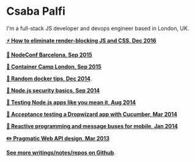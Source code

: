 # Csaba Palfi

I'm a full-stack JS developer and devops engineer based in London, UK.

**[⚡ How to eliminate render-blocking JS and CSS, Dec 2016](https://csabapalfi.github.io/eliminate-render-blocking/)**

**[👏 NodeConf Barcelona, Sep 2015 ](http://blog.yld.io/2015/11/23/nodeconf-barcelona-2015/)**

**[🐳 Container Camp London, Sep 2015](https://csabapalfi.github.io/container-camp-ldn-2015)**

**[🐳 Random docker tips, Dec 2014](https://csabapalfi.github.io/random-docker-tips)**.

**[🔐 Node.js security basics, Sep 2014](https://csabapalfi.github.io/node-security-basics)**

**[🔬 Testing Node.js apps like you mean it, Aug 2014](https://csabapalfi.github.io/node-testing-tips)**

**[🔬 Acceptance testing a Dropwizard app with Cucumber, Mar 2014](https://csabapalfi.github.io/dropwizard-and-cucumber)**

**[📱 Reactive programming and message buses for mobile, Jan 2014](https://csabapalfi.github.io/reactive-and-buses-for-mobile)**

**[✏️ Pragmatic Web API design, Mar 2013](https://csabapalfi.github.io/pragmatic-web-api-design)**

**[See more writings/notes/repos on Github](https://github.com/csabapalfi)**.
